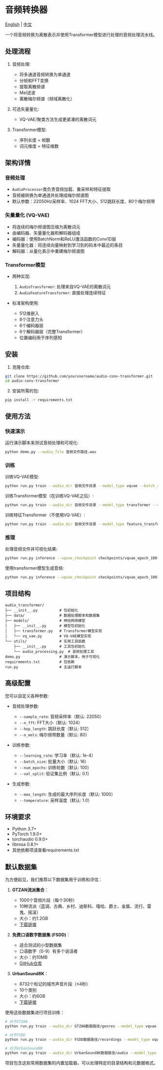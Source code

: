 # 音频转换器

[English](README.md) | [中文](README_CN.md)

一个将音频转换为离散表示并使用Transformer模型进行处理的音频处理流水线。

## 处理流程

1. 音频处理:
   - 将多通道音频转换为单通道
   - 分帧和FFT变换
   - 提取离散频谱
   - Mel滤波
   - 离散梅尔频谱（频域离散化）

2. 可选矢量量化:
   - VQ-VAE/聚类方法生成更紧凑的离散词元

3. Transformer模型:
   - 序列长度 = 帧数
   - 词元维度 = 特征维数

## 架构详情

### 音频处理
- `AudioProcessor`类负责音频加载、重采样和特征提取
- 音频被转换为单通道并处理成梅尔频谱图
- 默认参数：22050Hz采样率、1024 FFT大小、512跳跃长度、80个梅尔频带

### 矢量量化 (VQ-VAE)
- 将连续的梅尔频谱图压缩为离散词元
- 由编码器、矢量量化器和解码器组成
- 编码器：使用BatchNorm和ReLU激活函数的Conv1D层
- 矢量量化器：将连续向量映射到学习到的码本中最近的条目
- 解码器：从量化表示中重建梅尔频谱图

### Transformer模型
- 两种实现:
  1. `AudioTransformer`: 处理来自VQ-VAE的离散词元
  2. `AudioFeatureTransformer`: 直接处理连续特征

- 标准架构使用:
  - 512维嵌入
  - 8个注意力头
  - 6个编码器层
  - 6个解码器层（完整Transformer）
  - 位置编码用于序列感知

## 安装

1. 克隆仓库:
```bash
git clone https://github.com/yourusername/audio-conv-transformer.git
cd audio-conv-transformer
```

2. 安装所需的包:
```bash
pip install -r requirements.txt
```

## 使用方法

### 快速演示
运行演示脚本来测试音频处理和可视化:
```bash
python demo.py --audio_file 音频文件路径.wav
```

### 训练
训练VQ-VAE模型:
```bash
python run.py train --audio_dir 音频文件目录 --model_type vqvae --batch_size 16 --num_epochs 100
```

训练Transformer模型（在训练VQ-VAE之后）:
```bash
python run.py train --audio_dir 音频文件目录 --model_type transformer --vqvae_checkpoint checkpoints/vqvae_epoch_100.pt
```

训练特征Transformer（不使用VQ-VAE）:
```bash
python run.py train --audio_dir 音频文件目录 --model_type feature_transformer
```

### 推理
处理音频文件并可视化结果:
```bash
python run.py inference --vqvae_checkpoint checkpoints/vqvae_epoch_100.pt --audio_file 音频文件路径.wav
```

使用transformer模型生成音频:
```bash
python run.py inference --vqvae_checkpoint checkpoints/vqvae_epoch_100.pt --transformer_checkpoint checkpoints/transformer_epoch_100.pt --generate
```

## 项目结构

```
audio_transformer/
├── __init__.py          # 包初始化
├── data/                # 数据处理脚本和数据集
├── models/              # 神经网络模型
│   ├── __init__.py      # 模型包初始化
│   ├── transformer.py   # Transformer模型实现
│   └── vq_vae.py        # VQ-VAE模型实现
└── utils/               # 实用工具函数
    ├── __init__.py      # 工具包初始化
    └── audio_processing.py  # 音频处理工具
demo.py                  # 演示脚本，用于可视化
requirements.txt         # 包依赖
run.py                   # 主运行脚本
```

## 高级配置

您可以自定义各种参数:

- 音频处理参数:
  - `--sample_rate`: 音频采样率（默认: 22050）
  - `--n_fft`: FFT大小（默认: 1024）
  - `--hop_length`: 跳跃长度（默认: 512）
  - `--n_mels`: 梅尔频带数量（默认: 80）

- 训练参数:
  - `--learning_rate`: 学习率（默认: 1e-4）
  - `--batch_size`: 批量大小（默认: 16）
  - `--num_epochs`: 训练轮数（默认: 100）
  - `--val_split`: 验证集比例（默认: 0.1）

- 生成参数:
  - `--max_length`: 生成的最大序列长度（默认: 1000）
  - `--temperature`: 采样温度（默认: 1.0）

## 环境要求

- Python 3.7+
- PyTorch 1.9.0+
- torchaudio 0.9.0+
- librosa 0.8.1+
- 其他依赖项请查看requirements.txt 

## 默认数据集

为方便起见，我们推荐以下数据集用于训练和评估：

1. **GTZAN流派集合**：
   - 1000个音频片段（每个30秒）
   - 10种流派（蓝调、古典、乡村、迪斯科、嘻哈、爵士、金属、流行、雷鬼、摇滚）
   - 大小：约1.2GB
   - [下载链接](https://www.kaggle.com/datasets/andradaolteanu/gtzan-dataset-music-genre-classification)

2. **免费口语数字数据集 (FSDD)**：
   - 适合测试的小型数据集
   - 口语数字（0-9）有多个说话者
   - 大小：约10MB
   - [GitHub仓库](https://github.com/Jakobovski/free-spoken-digit-dataset)

3. **UrbanSound8K**：
   - 8732个标记的城市声音片段（≤4秒）
   - 10个类别
   - 大小：约6GB
   - [下载链接](https://urbansounddataset.weebly.com/urbansound8k.html)

使用这些数据集进行项目训练：

```bash
# 对于GTZAN
python run.py train --audio_dir GTZAN数据路径/genres --model_type vqvae --dataset_type gtzan

# 对于FSDD
python run.py train --audio_dir FSDD数据路径/recordings --model_type vqvae --dataset_type fsdd

# 对于UrbanSound8K
python run.py train --audio_dir UrbanSound8K数据路径/audio --model_type vqvae --dataset_type urbansound
```

项目包含这些常用数据集的内置加载器，可以处理特定的目录结构和元数据格式。 